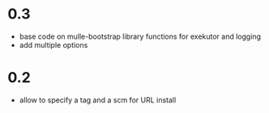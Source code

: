 0.3
===

* base code on mulle-bootstrap library functions for exekutor and logging
* add multiple options


0.2
===

* allow to specify a tag and a scm for URL install
